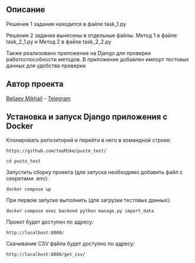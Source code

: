 ## Описание

Решение 1 задания находится в файле task_1.py

Решения 2 задания вынесены в отдельные файлы. Метод 1 в файле task_2_1.py и Метод 2 в файле task_2_2.py

Также реализовано приложение на Django для проверки работоспособности методов. В приложение добавлен импорт тестовых данных для удобства проверки

## Автор проекта

[Beliaev Mikhail](https://github.com/tooMike) – [Telegram](https://t.me/gusoyn)

## Установка и запуск Django приложения с Docker

Клонировать репозиторий и перейти в него в командной строке:

```
https://github.com/tooMike/pusto_test/
```

```
cd pusto_test
```

Запустить сборку проекта (для запуска необходимо добавить файл с секретами .env):

```
docker compose up
```

При первом запуске выполнить (для загрузки тестовых данных):

```
docker compose exec backend python manage.py import_data
```

Проект будет доступен по адресу:

```
http://localhost:8000/
```

Скачивание CSV файла будет доступно по адресу:

```
http://localhost:8000/get_csv/
```
